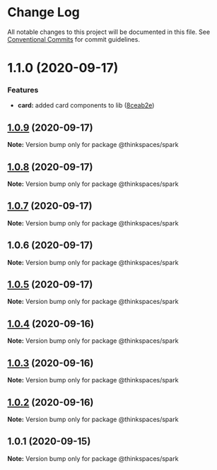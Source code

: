 # Change Log

All notable changes to this project will be documented in this file.
See [Conventional Commits](https://conventionalcommits.org) for commit guidelines.

# 1.1.0 (2020-09-17)


### Features

* **card:** added card components to lib ([8ceab2e](https://github.com/thinkspaces/spark/commit/8ceab2e2d07a5d9039dacf6ec7d2a2e664512bec))





## [1.0.9](https://github.com/thinkspaces/spark/compare/@thinkspaces/spark@1.0.8...@thinkspaces/spark@1.0.9) (2020-09-17)

**Note:** Version bump only for package @thinkspaces/spark





## [1.0.8](https://github.com/thinkspaces/spark/compare/@thinkspaces/spark@1.0.7...@thinkspaces/spark@1.0.8) (2020-09-17)

**Note:** Version bump only for package @thinkspaces/spark





## [1.0.7](https://github.com/thinkspaces/spark/compare/@thinkspaces/spark@1.0.6...@thinkspaces/spark@1.0.7) (2020-09-17)

**Note:** Version bump only for package @thinkspaces/spark





## 1.0.6 (2020-09-17)

**Note:** Version bump only for package @thinkspaces/spark





## [1.0.5](https://github.com/thinkspaces/spark/compare/@thinkspaces/spark@1.0.4...@thinkspaces/spark@1.0.5) (2020-09-17)

**Note:** Version bump only for package @thinkspaces/spark





## [1.0.4](https://github.com/thinkspaces/spark/compare/@thinkspaces/spark@1.0.3...@thinkspaces/spark@1.0.4) (2020-09-16)

**Note:** Version bump only for package @thinkspaces/spark





## [1.0.3](https://github.com/thinkspaces/spark/compare/@thinkspaces/spark@1.0.2...@thinkspaces/spark@1.0.3) (2020-09-16)

**Note:** Version bump only for package @thinkspaces/spark





## [1.0.2](https://github.com/thinkspaces/spark/compare/@thinkspaces/spark@1.0.1...@thinkspaces/spark@1.0.2) (2020-09-16)

**Note:** Version bump only for package @thinkspaces/spark





## 1.0.1 (2020-09-15)

**Note:** Version bump only for package @thinkspaces/spark
